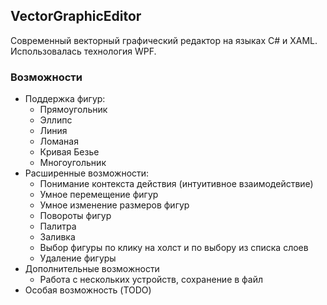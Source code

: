 ## VectorGraphicEditor
Современный векторный графический редактор на языках C# и XAML.
Использовалась технология WPF.
### Возможности
* Поддержка фигур:
  - Прямоугольник
  - Эллипс
  - Линия 
  - Ломаная 
  - Кривая Безье 
  - Многоугольник 
* Расширенные возможности:
  - Понимание контекста действия (интуитивное взаимодействие)
  - Умное перемещение фигур
  - Умное изменение размеров фигур
  - Повороты фигур
  - Палитра
  - Заливка
  - Выбор фигуры по клику на холст и по выбору из списка слоев
  - Удаление фигуры
* Дополнительные возможности
  - Работа с нескольких устройств, сохранение в файл
* Особая возможность (TODO)
